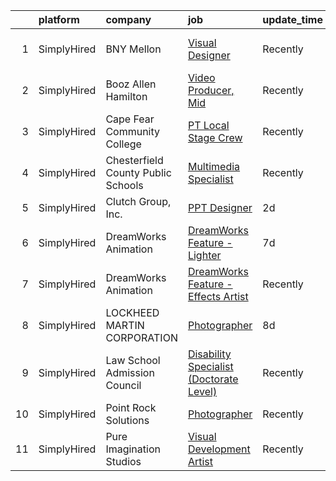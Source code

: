 

|    | platform    | company                            | job                                                                                                                                                | update_time   | location                    |
|---:|:------------|:-----------------------------------|:---------------------------------------------------------------------------------------------------------------------------------------------------|:--------------|:----------------------------|
|  1 | SimplyHired | BNY Mellon                         | [Visual Designer](https://www.simplyhired.com/job/TQ-TwtBJNsKt7p3lpqgMaunTqMdB8PGekdq_GD4ep6p5jS4UqBFr_Q?q=visual+effects)                         | Recently      | Pittsburgh, PA +3 locations |
|  2 | SimplyHired | Booz Allen Hamilton                | [Video Producer, Mid](https://www.simplyhired.com/job/XFXlUqtuBuXb8mQvqLD_ISNDvACVuaOB09-gAqCiPJXM2kITYbCcmQ?q=visual+effects)                     | Recently      | McLean, VA                  |
|  3 | SimplyHired | Cape Fear Community College        | [PT Local Stage Crew](https://www.simplyhired.com/job/p06Blp1MPzqI2fGsTH2Vot08UZjhH26CNVTWjXeuIH0Ga1iiv6teew?q=visual+effects)                     | Recently      | Wilmington, NC              |
|  4 | SimplyHired | Chesterfield County Public Schools | [Multimedia Specialist](https://www.simplyhired.com/job/uKLME9pB_rz7qCBZ6r4m9FZa5h1RzIMnX4s14AfIngThH-ltxBabTw?q=visual+effects)                   | Recently      | Midlothian, VA +1 location  |
|  5 | SimplyHired | Clutch Group, Inc.                 | [PPT Designer](https://www.simplyhired.com/job/ek1TJj23HD-6IxdxYq5miqUeUYX7kXsbJKSlst35wNPImitZEuAMHg?q=visual+effects)                            | 2d            | United States               |
|  6 | SimplyHired | DreamWorks Animation               | [DreamWorks Feature - Lighter](https://www.simplyhired.com/job/lp5p-ElskISv4cSkmTBqBu8tWb2ROfGFgX3ACQ6MvUsZQNV2oMxtqA?q=visual+effects)            | 7d            | Glendale, CA                |
|  7 | SimplyHired | DreamWorks Animation               | [DreamWorks Feature - Effects Artist](https://www.simplyhired.com/job/JXkbFw1xS9odke7AW-fwd9EzFMgrBPkHegGnD8gq4jzJMyckdAhvgw?q=visual+effects)     | Recently      | Glendale, CA                |
|  8 | SimplyHired | LOCKHEED MARTIN CORPORATION        | [Photographer](https://www.simplyhired.com/job/i7abwflK-Qd0iOPZK8Kb1jjvZdW5ZcpIL7UU8G5HMndn0MyPes5bKg?q=visual+effects)                            | 8d            | Moorestown, NJ              |
|  9 | SimplyHired | Law School Admission Council       | [Disability Specialist (Doctorate Level)](https://www.simplyhired.com/job/Nogu_-hVLhvsxxxbZWkKhty5LZMj_n_uplCVKQNM_DdvMP94iTt1aQ?q=visual+effects) | Recently      | Newtown, PA                 |
| 10 | SimplyHired | Point Rock Solutions               | [Photographer](https://www.simplyhired.com/job/ln3yurmlOnDfjG4DczOGqGOVpcVElD4er_jchDxfFogqNT5wshxTPQ?q=visual+effects)                            | Recently      | Fort Belvoir, VA            |
| 11 | SimplyHired | Pure Imagination Studios           | [Visual Development Artist](https://www.simplyhired.com/job/u3Ce0qDkoB4jPujFyWA_pOjySvkBJ7SmBclJFkATwkjx3a0XU_1R2g?q=visual+effects)               | Recently      | Van Nuys, CA                |